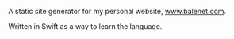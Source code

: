A static site generator for my personal website, www.balenet.com.

Written in Swift as a way to learn the language.
